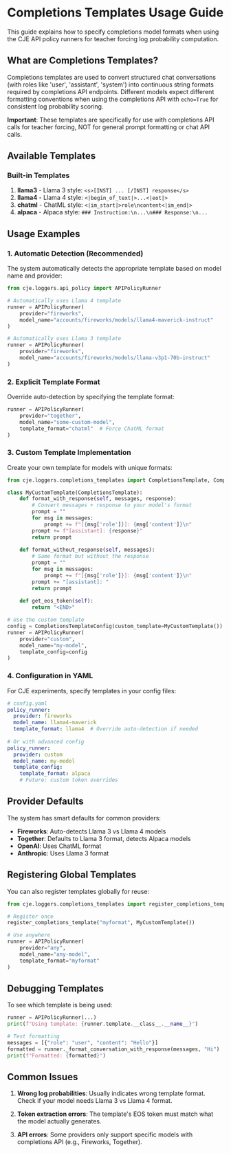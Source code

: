 # Completions Templates Usage Guide

This guide explains how to specify completions model formats when using the CJE API policy runners for teacher forcing log probability computation.

## What are Completions Templates?

Completions templates are used to convert structured chat conversations (with roles like 'user', 'assistant', 'system') into continuous string formats required by completions API endpoints. Different models expect different formatting conventions when using the completions API with `echo=True` for consistent log probability scoring.

**Important**: These templates are specifically for use with completions API calls for teacher forcing, NOT for general prompt formatting or chat API calls.

## Available Templates

### Built-in Templates

1. **llama3** - Llama 3 style: `<s>[INST] ... [/INST] response</s>`
2. **llama4** - Llama 4 style: `<|begin_of_text|>...<|eot|>`
3. **chatml** - ChatML style: `<|im_start|>role\ncontent<|im_end|>`
4. **alpaca** - Alpaca style: `### Instruction:\n...\n### Response:\n...`

## Usage Examples

### 1. Automatic Detection (Recommended)

The system automatically detects the appropriate template based on model name and provider:

```python
from cje.loggers.api_policy import APIPolicyRunner

# Automatically uses Llama 4 template
runner = APIPolicyRunner(
    provider="fireworks",
    model_name="accounts/fireworks/models/llama4-maverick-instruct"
)

# Automatically uses Llama 3 template
runner = APIPolicyRunner(
    provider="fireworks", 
    model_name="accounts/fireworks/models/llama-v3p1-70b-instruct"
)
```

### 2. Explicit Template Format

Override auto-detection by specifying the template format:

```python
runner = APIPolicyRunner(
    provider="together",
    model_name="some-custom-model",
    template_format="chatml"  # Force ChatML format
)
```

### 3. Custom Template Implementation

Create your own template for models with unique formats:

```python
from cje.loggers.completions_templates import CompletionsTemplate, CompletionsTemplateConfig

class MyCustomTemplate(CompletionsTemplate):
    def format_with_response(self, messages, response):
        # Convert messages + response to your model's format
        prompt = ""
        for msg in messages:
            prompt += f"[{msg['role']}]: {msg['content']}\n"
        prompt += f"[assistant]: {response}"
        return prompt
    
    def format_without_response(self, messages):
        # Same format but without the response
        prompt = ""
        for msg in messages:
            prompt += f"[{msg['role']}]: {msg['content']}\n"
        prompt += "[assistant]: "
        return prompt
    
    def get_eos_token(self):
        return "<END>"

# Use the custom template
config = CompletionsTemplateConfig(custom_template=MyCustomTemplate())
runner = APIPolicyRunner(
    provider="custom",
    model_name="my-model",
    template_config=config
)
```

### 4. Configuration in YAML

For CJE experiments, specify templates in your config files:

```yaml
# config.yaml
policy_runner:
  provider: fireworks
  model_name: llama4-maverick
  template_format: llama4  # Override auto-detection if needed
  
# Or with advanced config
policy_runner:
  provider: custom
  model_name: my-model
  template_config:
    template_format: alpaca
    # Future: custom token overrides
```

## Provider Defaults

The system has smart defaults for common providers:

- **Fireworks**: Auto-detects Llama 3 vs Llama 4 models
- **Together**: Defaults to Llama 3 format, detects Alpaca models
- **OpenAI**: Uses ChatML format
- **Anthropic**: Uses Llama 3 format

## Registering Global Templates

You can also register templates globally for reuse:

```python
from cje.loggers.completions_templates import register_completions_template

# Register once
register_completions_template("myformat", MyCustomTemplate())

# Use anywhere
runner = APIPolicyRunner(
    provider="any",
    model_name="any-model",
    template_format="myformat"
)
```

## Debugging Templates

To see which template is being used:

```python
runner = APIPolicyRunner(...)
print(f"Using template: {runner.template.__class__.__name__}")

# Test formatting
messages = [{"role": "user", "content": "Hello"}]
formatted = runner._format_conversation_with_response(messages, "Hi")
print(f"Formatted: {formatted}")
```

## Common Issues

1. **Wrong log probabilities**: Usually indicates wrong template format. Check if your model needs Llama 3 vs Llama 4 format.

2. **Token extraction errors**: The template's EOS token must match what the model actually generates.

3. **API errors**: Some providers only support specific models with completions API (e.g., Fireworks, Together).